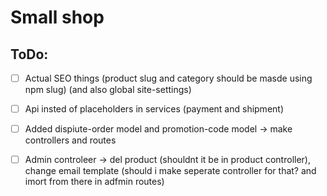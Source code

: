 # Small shop

## ToDo: 
- [ ] Actual SEO things (product slug and category should be masde using npm slug) (and also global site-settings)
- [ ] Api insted of placeholders in services (payment and shipment)
- [ ] Added dispiute-order model and promotion-code model -> make controllers and routes 

- [ ] Admin controleer -> del product (shouldnt it be in product controller), change email template (should i make seperate controller for that? and imort from there in adfmin routes)